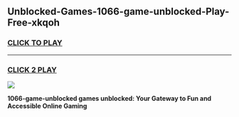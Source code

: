 
## Unblocked-Games-1066-game-unblocked-Play-Free-xkqoh
<h3>
<a href="https://premium76.site?title=1066-game-unblocked&ref=10A">CLICK TO PLAY</a></h3>
<hr>

<h3>
<a href="https://premium76.site?title=1066-game-unblocked&ref=10A">CLICK 2 PLAY</a>
  
</h3>

<a href="https://premium76.site?title=1066-game-unblocked&ref=10A"><img src="https://clearcache.store/games.png"></a>


**1066-game-unblocked games unblocked: Your Gateway to Fun and Accessible Online Gaming**
